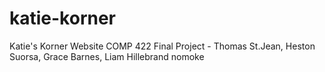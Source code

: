 # katie-korner

Katie's Korner Website
COMP 422 Final Project - Thomas St.Jean, Heston Suorsa, Grace Barnes, Liam Hillebrand
nomoke